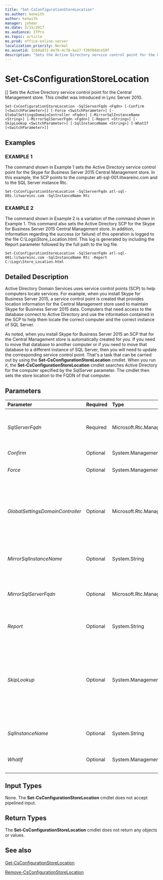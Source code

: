 ```yaml
---
title: "Set-CsConfigurationStoreLocation"
ms.author: kenwith
author: kenwith
manager: johmar
ms.date: 3/15/2017
ms.audience: ITPro
ms.topic: article
ms.prod: office-online-server
localization_priority: Normal
ms.assetid: 1c69a872-8e78-4c78-ba27-f20f04dce59f
description: "Sets the Active Directory service control point for the Central Management store. This cmdlet was introduced in Lync Server 2010."
---
```


# Set-CsConfigurationStoreLocation
[]
Sets the Active Directory service control point for the Central Management store. This cmdlet was introduced in Lync Server 2010.
  
```
Set-CsConfigurationStoreLocation -SqlServerFqdn <Fqdn> [-Confirm [<SwitchParameter>]] [-Force <SwitchParameter>] [-GlobalSettingsDomainController <Fqdn>] [-MirrorSqlInstanceName <String>] [-MirrorSqlServerFqdn <Fqdn>] [-Report <String>] [-SkipLookup <SwitchParameter>] [-SqlInstanceName <String>] [-WhatIf [<SwitchParameter>]]

```

## Examples

### EXAMPLE 1

The command shown in Example 1 sets the Active Directory service control point for the Skype for Business Server 2015 Central Management store. In this example, the SCP points to the computer atl-sql-001.litwareinc.com and to the SQL Server instance Rtc. 
  
```
Set-CsConfigurationStoreLocation -SqlServerFqdn atl-sql-001.litwareinc.com -SqlInstanceName Rtc
```

### EXAMPLE 2

The command shown in Example 2 is a variation of the command shown in Example 1. This command also sets the Active Directory SCP for the Skype for Business Server 2015 Central Management store. In addition, information regarding the success (or failure) of this operation is logged to the file C:\Logs\Store_Location.html. This log is generated by including the Report parameter followed by the full path to the log file.
  
```
Set-CsConfigurationStoreLocation -SqlServerFqdn atl-sql-001.litwareinc.com -SqlInstanceName Rtc -Report C:\Logs\Store_Location.html
```

## Detailed Description

Active Directory Domain Services uses service control points (SCP) to help computers locate services. For example, when you install Skype for Business Server 2015, a service control point is created that provides location information for the Central Management store used to maintain Skype for Business Server 2015 data. Computers that need access to the database connect to Active Directory and use the information contained in the SCP to help them locate the correct computer and the correct instance of SQL Server.
  
As noted, when you install Skype for Business Server 2015 an SCP that for the Central Management store is automatically created for you. If you need to move that database to another computer or if you need to move that database to a different instance of SQL Server, then you will need to update the corresponding service control point. That's a task that can be carried out by using the **Set-CsConfigurationStoreLocation** cmdlet. When you run it, the **Set-CsConfigurationStoreLocation** cmdlet searches Active Directory for the computer specified by the SqlServer parameter. The cmdlet then sets the store location to the FQDN of that computer.
  
## Parameters

|**Parameter**|**Required**|**Type**|**Description**|
|:-----|:-----|:-----|:-----|
| _SqlServerFqdn_ <br/> |Required  <br/> |Microsoft.Rtc.Management.Deploy.Fqdn  <br/> |Fully qualified domain name (FQDN) of the computer where the Central Management store has been installed. For example:  `-SqlServer atl-sql-001.litwareinc.com`.  <br/> |
| _Confirm_ <br/> |Optional  <br/> |System.Management.Automation.SwitchParameter  <br/> |Prompts you for confirmation before executing the command.  <br/> |
| _Force_ <br/> |Optional  <br/> |System.Management.Automation.SwitchParameter  <br/> |Suppresses the display of any non-fatal error message that might occur when running the command.  <br/> |
| _GlobalSettingsDomainController_ <br/> |Optional  <br/> |Microsoft.Rtc.Management.Deploy.Fqdn  <br/> |FQDN of a domain controller where global settings are stored. If global settings are stored in the Active Directory System container, then this parameter must point to the root domain controller. If global settings are stored in the Configuration container, then any domain controller can be used and this parameter can be omitted.  <br/> |
| _MirrorSqlInstanceName_ <br/> |Optional  <br/> |System.String  <br/> |Name of the SQL Server instance containing the Skype for Business Server 2015 mirror database tables and data. For example:  `-SqlInstanceName "rtc"`.  <br/> |
| _MirrorSqlServerFqdn_ <br/> |Optional  <br/> |Microsoft.Rtc.Management.Deploy.Fqdn  <br/> |Fully qualified domain name (FQDN) of the computer where the Central Management store mirror database has been installed. For example:  `-SqlServer atl-mirror-001.litwareinc.com`.  <br/> |
| _Report_ <br/> |Optional  <br/> |System.String  <br/> |Enables you to specify a file path for the log file created when the cmdlet runs. For example:  `-Report "C:\Logs\ConfigurationStore.html`"  <br/> |
| _SkipLookup_ <br/> |Optional  <br/> |System.Management.Automation.SwitchParameter  <br/> |If this parameter is included then the **Set-CsConfigurationStoreLocation** cmdlet will not verify that the specified computer and the specified instance of SQL Server are available. Instead, it will simply change the service control point. <br/> If this parameter is not included then both the specified computer and the specified instance of SQL Server must be available before the SCP will be changed.  <br/> |
| _SqlInstanceName_ <br/> |Optional  <br/> |System.String  <br/> |Name of the SQL Server instance containing the Skype for Business Server 2015 tables and data. For example: - `SqlInstanceName "rtc"`.  <br/> |
| _WhatIf_ <br/> |Optional  <br/> |System.Management.Automation.SwitchParameter  <br/> |Describes what would happen if you executed the command without actually executing the command.  <br/> |
   
## Input Types

None. The **Set-CsConfigurationStoreLocation** cmdlet does not accept pipelined input.
  
## Return Types

The **Set-CsConfigurationStoreLocation** cmdlet does not return any objects or values.
  
## See also

#### 

[Get-CsConfigurationStoreLocation](get-csconfigurationstorelocation.md)
  
[Remove-CsConfigurationStoreLocation](remove-csconfigurationstorelocation.md)

